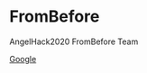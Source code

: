 # FromBefore
AngelHack2020 FromBefore Team

[Google](https://docs.google.com/document/d/1EocbkrUlWa5vcP9SRFf-Bmn_i0vSo1Scv2Q8S0O1BxY/edit)
